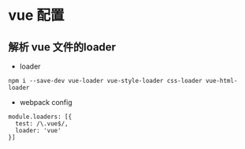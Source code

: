 # vue 配置

## 解析 vue 文件的loader

* loader

`npm i --save-dev vue-loader vue-style-loader css-loader vue-html-loader`

* webpack config

```
module.loaders: [{
  test: /\.vue$/,
  loader: 'vue'
}]
```
